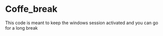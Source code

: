 # Coffe_break
This code is meant to keep the windows session activated and you can go for a long break
